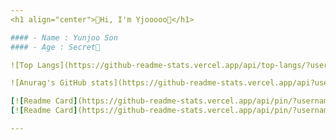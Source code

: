 ```yaml
---
<h1 align="center">🐳Hi, I'm Yjooooo🐳</h1>

#### - Name : Yunjoo Son
#### - Age : Secret🤫

![Top Langs](https://github-readme-stats.vercel.app/api/top-langs/?username=yjooooo&theme=merko&layout=compact)

![Anurag's GitHub stats](https://github-readme-stats.vercel.app/api?username=yjooooo&count_private=true&theme=merko&show_icons=true)

[![Readme Card](https://github-readme-stats.vercel.app/api/pin/?username=yjooooo&theme=merko&repo=27th-SOPT)](https://github.com/yjooooo/27th-SOPT)
[![Readme Card](https://github-readme-stats.vercel.app/api/pin/?username=TeamBeMe&theme=merko&repo=BeMeAndroid)](https://github.com/TeamBeMe/BeMeAndroid)

---
```


